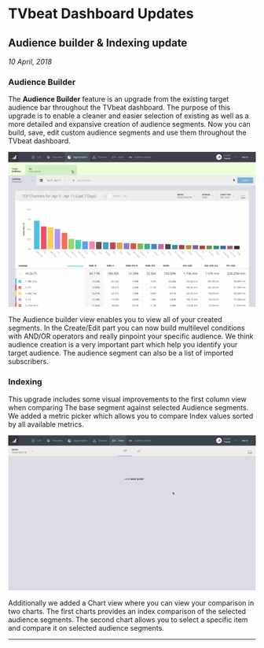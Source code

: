 # TVbeat Dashboard Updates

## Audience builder & Indexing update
*10 April, 2018*

### Audience Builder
The **Audience Builder** feature is an upgrade from the existing target audience bar throughout the TVbeat dashboard. The purpose of this upgrade is to enable a cleaner and easier selection of existing as well as a more detailed and expansive creation of audience segments. Now you can build, save, edit custom audience segments and use them throughout the TVbeat dashboard.

![Audience Builder Example](https://raw.githubusercontent.com/tvbeat/public/master/docs/ab.gif)

The Audience builder view enables you to view all of your created segments. In the Create/Edit part you can now build multilevel conditions with AND/OR operators and really pinpoint your specific audience. We think audience creation is a very important part which help you identify your target audience. The audience segment can also be a list of imported subscribers.


### Indexing
This upgrade includes some visual improvements to the first column view when comparing The base segment against selected Audience segments. We added a metric picker which allows you to compare Index values sorted by all available metrics. 

![Audience Builder Example](https://raw.githubusercontent.com/tvbeat/public/master/docs/index.gif)

Additionally we added a Chart view where you can view your comparison in two charts. The first charts provides an index comparison of the selected audience segments. The second chart allows you to select a specific item and compare it on selected audience segments.

<hr />
